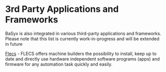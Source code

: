 # 3rd Party Applications and Frameworks

BaSyx is also integrated in various third-party applications and frameworks. Please note that this list is currently work-in-progress and will be extended in future

[Flecs](https://flecs.tech/flecs-and-aas/) - FLECS offers machine builders the possibility to install, keep up to date and directly use hardware independent software programs (apps) and firmware for any automation task quickly and easily.